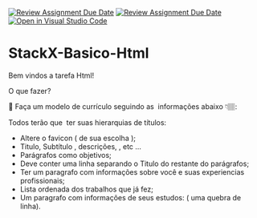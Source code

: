 [![Review Assignment Due Date](https://classroom.github.com/assets/deadline-readme-button-24ddc0f5d75046c5622901739e7c5dd533143b0c8e959d652212380cedb1ea36.svg)](https://classroom.github.com/a/Ouj_g9jy)
[![Review Assignment Due Date](https://classroom.github.com/assets/deadline-readme-button-24ddc0f5d75046c5622901739e7c5dd533143b0c8e959d652212380cedb1ea36.svg)](https://classroom.github.com/a/guXs5-7W)
[![Open in Visual Studio Code](https://classroom.github.com/assets/open-in-vscode-718a45dd9cf7e7f842a935f5ebbe5719a5e09af4491e668f4dbf3b35d5cca122.svg)](https://classroom.github.com/online_ide?assignment_repo_id=11174955&assignment_repo_type=AssignmentRepo)
# StackX-Basico-Html



Bem vindos a tarefa Html!

O que fazer?

🎯 Faça um modelo de currículo seguindo as  informações abaixo 👇🏽:

Todos terão que  ter suas hierarquias de títulos:

- Altere o favicon ( de sua escolha );
- Titulo, Subtítulo , descrições, , etc ...
- Parágrafos como objetivos;
- Deve conter uma linha separando o Titulo do restante do parágrafos;
- Ter um paragrafo com informações sobre você e suas experiencias profissionais;
- Lista ordenada dos trabalhos que já fez; 
- Um paragrafo com informações de seus estudos: ( uma quebra de linha).
